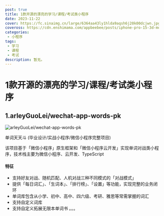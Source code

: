 ```yaml
---
post: true
title: 1款开源的漂亮的学习/课程/考试类小程序
date: 2023-11-22
cover: https://fc.sinaimg.cn/large/6364aa43ly1hlda9aqsh6j20k00dcjwn.jpg
coveross: https://cdn.enshimama.com/appbeebee/posts/iphone-pro-15-3d-mockups-free.gif
categories:
 - 小程序
tags:
 - 学习
 - 课程
 - 考试
description: 暂无。
---
```

# 1款开源的漂亮的学习/课程/考试类小程序

## 1.arleyGuoLei/wechat-app-words-pk
![arleyGuoLei/wechat-app-words-pk](https://fc.sinaimg.cn/large/6364aa43ly1hlda9aqsh6j20k00dcjwn.jpg)

单词天天斗 (毕业设计/实战小程序/微信小程序完整项目)

该项目基于「微信小程序」原生框架和「微信小程序云开发」实现单词对战类小程序，技术栈主要为微信小程序、云开发、TypeScript 

#### 特征
- 支持好友对战、随机匹配、人机对战三种不同模式的「对战模式」
- 提供「每日词汇」、「生词本」、「排行榜」、「设置」等功能，实现完整的业务闭环
- 单词库包含从小学、初中、高中、四六级、考研、雅思等常需掌握的词汇
- 支持自定义词库
- 支持自定义拓展无限本单词书
。。。

<ArticleLink via="post" :work="{
    title: 'arleyGuoLei/wechat-app-words-pk',
    view: 'https://github.com/arleyGuoLei/wechat-app-words-pk/',
    qrcode: 'https://fc.sinaimg.cn/large/6364aa43ly1hlda9ofr1ij209k09kmzr.jpg',
    github: 'arleyGuoLei/wechat-app-words-pk',
    coveross: '',
    beecode: '', //备用下载的文章 id
    viewtit: '二维码预览',
    wxwords: '',
    }" />
